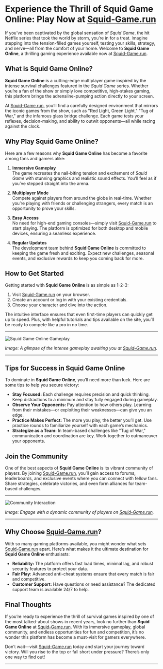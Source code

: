 # Experience the Thrill of **Squid Game Online**: Play Now at [Squid-Game.run](https://squid-game.run)

If you’ve been captivated by the global sensation of *Squid Game*, the hit Netflix series that took the world by storm, you’re in for a treat. Imagine stepping into the tension-filled games yourself, testing your skills, strategy, and nerve—all from the comfort of your home. Welcome to **Squid Game Online**, a thrilling gaming experience available now at [Squid-Game.run](https://squid-game.run).

## What is Squid Game Online?

**Squid Game Online** is a cutting-edge multiplayer game inspired by the intense survival challenges featured in the *Squid Game* series. Whether you’re a fan of the show or simply love competitive, high-stakes gaming, this platform brings the adrenaline-pumping action directly to your screen.

At [Squid-Game.run](https://squid-game.run), you’ll find a carefully designed environment that mirrors the iconic games from the show, such as "Red Light, Green Light," "Tug of War," and the infamous glass bridge challenge. Each game tests your reflexes, decision-making, and ability to outwit opponents—all while racing against the clock.

## Why Play Squid Game Online?

Here are a few reasons why **Squid Game Online** has become a favorite among fans and gamers alike:

1. **Immersive Gameplay**  
   The game recreates the nail-biting tension and excitement of *Squid Game* with stunning graphics and realistic sound effects. You’ll feel as if you’ve stepped straight into the arena.

2. **Multiplayer Mode**  
   Compete against players from around the globe in real-time. Whether you’re playing with friends or challenging strangers, every match is an opportunity to prove your skills.

3. **Easy Access**  
   No need for high-end gaming consoles—simply visit [Squid-Game.run](https://squid-game.run) to start playing. The platform is optimized for both desktop and mobile devices, ensuring a seamless experience.

4. **Regular Updates**  
   The development team behind **Squid Game Online** is committed to keeping the game fresh and exciting. Expect new challenges, seasonal events, and exclusive rewards to keep you coming back for more.

## How to Get Started

Getting started with **Squid Game Online** is as simple as 1-2-3:

1. Visit [Squid-Game.run](https://squid-game.run) on your browser.
2. Create an account or log in with your existing credentials.
3. Choose your character and dive into the action.

The intuitive interface ensures that even first-time players can quickly get up to speed. Plus, with helpful tutorials and tips available on the site, you’ll be ready to compete like a pro in no time.

---

![Squid Game Online Gameplay](https://via.placeholder.com/800x400.png?text=Squid+Game+Online+Gameplay)

*Image: A glimpse of the intense gameplay awaiting you at [Squid-Game.run](https://squid-game.run).*

---

## Tips for Success in Squid Game Online

To dominate in **Squid Game Online**, you’ll need more than luck. Here are some tips to help you secure victory:

- **Stay Focused:** Each challenge requires precision and quick thinking. Keep distractions to a minimum and stay fully engaged during gameplay.
- **Observe Your Opponents:** Pay attention to how others play. Learning from their mistakes—or exploiting their weaknesses—can give you an edge.
- **Practice Makes Perfect:** The more you play, the better you’ll get. Use practice rounds to familiarize yourself with each game’s mechanics.
- **Strategize as a Team:** In team-based challenges like "Tug of War," communication and coordination are key. Work together to outmaneuver your opponents.

## Join the Community

One of the best aspects of **Squid Game Online** is its vibrant community of players. By joining [Squid-Game.run](https://squid-game.run), you’ll gain access to forums, leaderboards, and exclusive events where you can connect with fellow fans. Share strategies, celebrate victories, and even form alliances for team-based challenges.

---

![Community Interaction](https://via.placeholder.com/800x400.png?text=Join+the+Community)

*Image: Engage with a dynamic community of players on [Squid-Game.run](https://squid-game.run).*

---

## Why Choose [Squid-Game.run](https://squid-game.run)?

With so many gaming platforms available, you might wonder what sets [Squid-Game.run](https://squid-game.run) apart. Here’s what makes it the ultimate destination for **Squid Game Online** enthusiasts:

- **Reliability:** The platform offers fast load times, minimal lag, and robust security features to protect your data.
- **Fair Play:** Advanced anti-cheat systems ensure that every match is fair and competitive.
- **Customer Support:** Have questions or need assistance? The dedicated support team is available 24/7 to help.

## Final Thoughts

If you’re ready to experience the thrill of survival games inspired by one of the most talked-about shows in recent years, look no further than **Squid Game Online** at [Squid-Game.run](https://squid-game.run). With its immersive gameplay, global community, and endless opportunities for fun and competition, it’s no wonder this platform has become a must-visit for gamers everywhere.

Don’t wait—visit [Squid-Game.run](https://squid-game.run) today and start your journey toward victory. Will you rise to the top or fall short under pressure? There’s only one way to find out!

---
